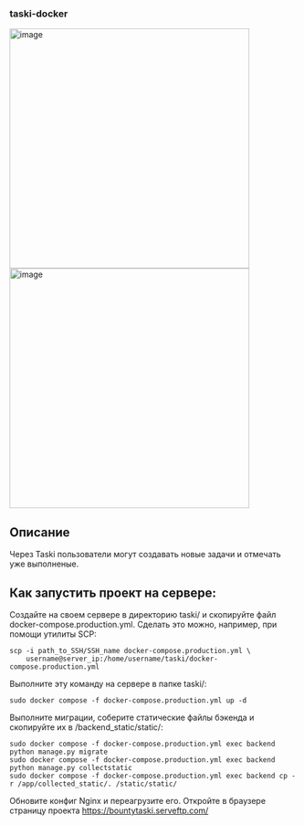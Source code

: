 ### taski-docker
<img width="420" alt="image" src="https://github.com/evgeniazagorodnykh/taski-docker/assets/129388336/98dffe4e-36f3-405c-9e6d-44f221852a6a">
<img width="420" alt="image" src="https://github.com/evgeniazagorodnykh/taski-docker/assets/129388336/4d66eea5-482c-4e05-9709-c248005b5659">

## Описание

Через Taski пользователи могут создавать новые задачи и отмечать уже выполненые.

## Как запустить проект на сервере:

Создайте на своем сервере в директорию taski/  и скопируйте файл docker-compose.production.yml. Сделать это можно, например, при помощи утилиты SCP:
```
scp -i path_to_SSH/SSH_name docker-compose.production.yml \
    username@server_ip:/home/username/taski/docker-compose.production.yml
```
Выполните эту команду на сервере в папке taski/:
```
sudo docker compose -f docker-compose.production.yml up -d
```
Выполните миграции, соберите статические файлы бэкенда и скопируйте их в /backend_static/static/:
```
sudo docker compose -f docker-compose.production.yml exec backend python manage.py migrate
sudo docker compose -f docker-compose.production.yml exec backend python manage.py collectstatic
sudo docker compose -f docker-compose.production.yml exec backend cp -r /app/collected_static/. /static/static/
```
Обновите конфиг Nginx и переагрузите его.
Откройте в браузере страницу проекта https://bountytaski.serveftp.com/
